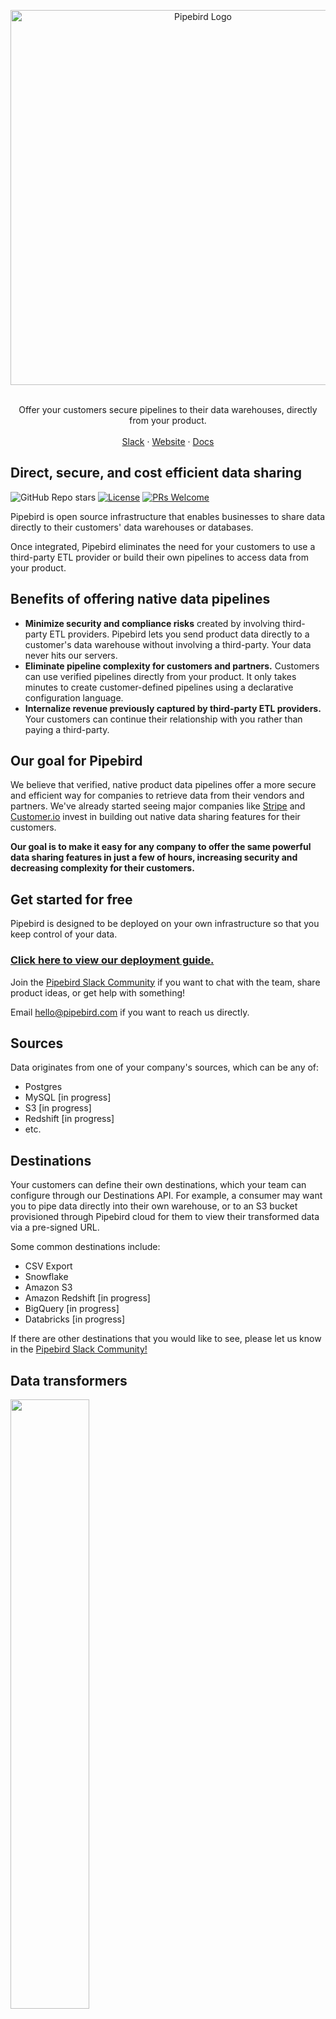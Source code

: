 <!-- PIPEBIRD LOGO -->
<p align="center">
  <a href="https://github.com/pipebird/pipebird">
    <img src="https://uploads-ssl.webflow.com/6219b67aebd6fd87049d2e0e/630a5bad9da42615ec6a9649_readmeimage.svg" width="600" alt="Pipebird Logo">
  </a>

  <p align="center">
   <br />
    Offer your customers secure pipelines to their data warehouses, directly from your product.
    <br />
    <br />
    <a href="https://join.slack.com/t/pipebirdcommunity/shared_invite/zt-1emvmxdk6-jBc9qXDDgeLhinJ8ktOgHg">Slack</a>
    ·
    <a href="https://pipebird.com/">Website</a>
    ·
    <a href="https://docs.pipebird.com/reference/welcome-to-pipebird">Docs</a>
  </p>
</p>

## Direct, secure, and cost efficient data sharing

![GitHub Repo stars](https://img.shields.io/github/stars/Pipebird/pipebird?style=social) [![License](https://img.shields.io/static/v1?label=license&message=MIT&color=brightgreen)](https://github.com/pipebird/pipebird/tree/a9b1c6c0420550ad5069aca66c295223e0d05e27/LICENSE/README.md) <a href='http://makeapullrequest.com'><img alt='PRs Welcome' src='https://img.shields.io/badge/PRs-welcome-brightgreen.svg?style=shields'/></a>

Pipebird is open source infrastructure that enables businesses to share data directly to their customers' data warehouses or databases.

Once integrated, Pipebird eliminates the need for your customers to use a third-party ETL provider or build their own pipelines to access data from your product.

## Benefits of offering native data pipelines

- **Minimize security and compliance risks** created by involving third-party ETL providers. Pipebird lets you send product data directly to a customer's data warehouse without involving a third-party. Your data never hits our servers.
- **Eliminate pipeline complexity for customers and partners.** Customers can use verified pipelines directly from your product. It only takes minutes to create customer-defined pipelines using a declarative configuration language.
- **Internalize revenue previously captured by third-party ETL providers.** Your customers can continue their relationship with you rather than paying a third-party.

## Our goal for Pipebird

We believe that verified, native product data pipelines offer a more secure and efficient way for companies to retrieve data from their vendors and partners. We've already started seeing major companies like [Stripe](https://stripe.com/data-pipeline) and [Customer.io](https://customer.io/data-warehouse) invest in building out native data sharing features for their customers.

**Our goal is to make it easy for any company to offer the same powerful data sharing features in just a few of hours, increasing security and decreasing complexity for their customers.**

## Get started for free

Pipebird is designed to be deployed on your own infrastructure so that you keep control of your data.

### [Click here to view our deployment guide.](https://docs.pipebird.com/reference/quickstart)

Join the [Pipebird Slack Community](https://join.slack.com/t/pipebirdcommunity/shared_invite/zt-1emvmxdk6-jBc9qXDDgeLhinJ8ktOgHg) if you want to chat with the team, share product ideas, or get help with something!

Email hello@pipebird.com if you want to reach us directly.

## Sources

Data originates from one of your company's sources, which can be any of:

- Postgres
- MySQL [in progress]
- S3 [in progress]
- Redshift [in progress]
- etc.

## Destinations

Your customers can define their own destinations, which your team can configure through our Destinations API. For example, a consumer may want you to pipe data directly into their own warehouse, or to an S3 bucket provisioned through Pipebird cloud for them to view their transformed data via a pre-signed URL.

Some common destinations include:

- CSV Export
- Snowflake
- Amazon S3
- Amazon Redshift [in progress]
- BigQuery [in progress]
- Databricks [in progress]

If there are other destinations that you would like to see, please let us know in the [Pipebird Slack Community!](https://join.slack.com/t/pipebirdcommunity/shared_invite/zt-1emvmxdk6-jBc9qXDDgeLhinJ8ktOgHg)

## Data transformers

<img src="https://media.giphy.com/media/CRwUOHpwa9Lhe/giphy.gif" width="50%">

After consumers define where they expect data to go they may define some set of transformations to be applied on this data by uploading Configurations which define mutations on the source data. For example, a consumer may want the Date column updated_at to be casted into a DateTime object in the destination.

We currently support renaming columns between sources and destinations and will be expanding destinations and working on transformations like:

- casting data types
- sums
- averages
- sorts
- groupby
- etc.

These can be configured in a declarative format through a YAML config (or a UI can be created).

## Open source vs. paid versions

This repo is entirely [MIT licensed](/LICENSE), with the exception of the `ee` directory (if applicable).

Premium features (contained in the `ee` directory) require a Pipebird license. Contact us at sales@pipebird.com for more information, or see our [pricing page](https://pipebird.com/pricing).

## To close, why are we building this?

Data engineers spend a lot of their time building pipelines or contracting third-party ETL providers to get business data from vendors into their source of truth.

It's a big lift, having to solve for things like data quality, pipeline security, data transformation, cost optimization and more.

- Why can't we just press a button on our vendor's dashboard to create a secure, efficient data pipeline directly to our preferred warehouse?
- Why don't we create direct data relationships to ensure that we are continuosly receiving the highest quality data from a verified source?
- Why aren't all companies offering these features to improve the customer experience and even monetize their data?

That's what we've asked ourselves at Pipebird, and it's why we're building open source infrastructure to help developers give their companies the option to offer those benefits to their customers.

Want to chat with us to learn more? [Choose a time to speak with someone on our team!](https://calendly.com/pipebird)
